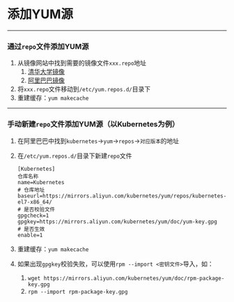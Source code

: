 # 添加YUM源

---

### 通过`repo`文件添加YUM源

1. 从镜像网站中找到需要的镜像文件`xxx.repo`地址
   1. [清华大学镜像](<https://mirrors.tuna.tsinghua.edu.cn/>)
   2. [阿里巴巴镜像](<https://opsx.alibaba.com/mirror>)
2. 将`xxx.repo`文件移动到`/etc/yum.repos.d/`目录下
3. 重建缓存：`yum makecache`

---

### 手动新建`repo`文件添加YUM源（以Kubernetes为例）

1. 在阿里巴巴中找到`kubernetes`->`yum`->`repos`->`对应版本`的地址

2. 在`/etc/yum.repos.d/`目录下新建`repo`文件

   ```shell
   [Kubernetes]
   仓库名称
   name=Kubernetes
   # 仓库地址
   baseurl=https://mirrors.aliyun.com/kubernetes/yum/repos/kubernetes-el7-x86_64/
   # 是否校验文件
   gpgcheck=1
   gpgkey=https://mirrors.aliyun.com/kubernetes/yum/doc/yum-key.gpg
   # 是否生效
   enable=1
   ```

3. 重建缓存：`yum makecache`

4. 如果出现`gpgkey`校验失败，可以使用`rpm --import <密钥文件>`导入，如：

   1. `wget https://mirrors.aliyun.com/kubernetes/yum/doc/rpm-package-key.gpg`
   2. `rpm --import rpm-package-key.gpg`